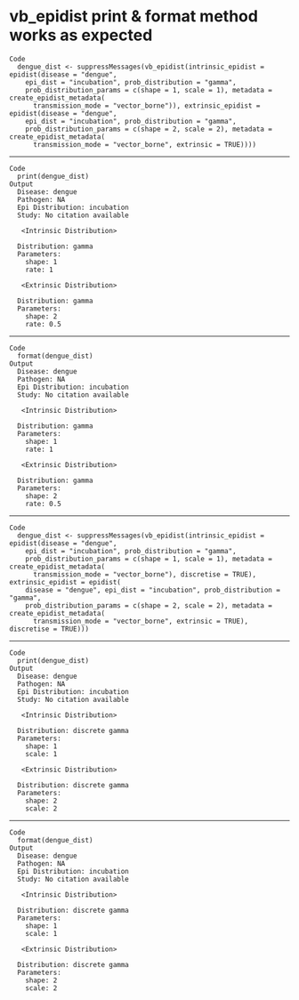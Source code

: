 # vb_epidist print & format method works as expected

    Code
      dengue_dist <- suppressMessages(vb_epidist(intrinsic_epidist = epidist(disease = "dengue",
        epi_dist = "incubation", prob_distribution = "gamma",
        prob_distribution_params = c(shape = 1, scale = 1), metadata = create_epidist_metadata(
          transmission_mode = "vector_borne")), extrinsic_epidist = epidist(disease = "dengue",
        epi_dist = "incubation", prob_distribution = "gamma",
        prob_distribution_params = c(shape = 2, scale = 2), metadata = create_epidist_metadata(
          transmission_mode = "vector_borne", extrinsic = TRUE))))

---

    Code
      print(dengue_dist)
    Output
      Disease: dengue
      Pathogen: NA
      Epi Distribution: incubation
      Study: No citation available
      
       <Intrinsic Distribution> 
      
      Distribution: gamma
      Parameters:
        shape: 1
        rate: 1
      
       <Extrinsic Distribution> 
      
      Distribution: gamma
      Parameters:
        shape: 2
        rate: 0.5

---

    Code
      format(dengue_dist)
    Output
      Disease: dengue
      Pathogen: NA
      Epi Distribution: incubation
      Study: No citation available
      
       <Intrinsic Distribution> 
      
      Distribution: gamma
      Parameters:
        shape: 1
        rate: 1
      
       <Extrinsic Distribution> 
      
      Distribution: gamma
      Parameters:
        shape: 2
        rate: 0.5

---

    Code
      dengue_dist <- suppressMessages(vb_epidist(intrinsic_epidist = epidist(disease = "dengue",
        epi_dist = "incubation", prob_distribution = "gamma",
        prob_distribution_params = c(shape = 1, scale = 1), metadata = create_epidist_metadata(
          transmission_mode = "vector_borne"), discretise = TRUE), extrinsic_epidist = epidist(
        disease = "dengue", epi_dist = "incubation", prob_distribution = "gamma",
        prob_distribution_params = c(shape = 2, scale = 2), metadata = create_epidist_metadata(
          transmission_mode = "vector_borne", extrinsic = TRUE), discretise = TRUE)))

---

    Code
      print(dengue_dist)
    Output
      Disease: dengue
      Pathogen: NA
      Epi Distribution: incubation
      Study: No citation available
      
       <Intrinsic Distribution> 
      
      Distribution: discrete gamma
      Parameters:
        shape: 1
        scale: 1
      
       <Extrinsic Distribution> 
      
      Distribution: discrete gamma
      Parameters:
        shape: 2
        scale: 2

---

    Code
      format(dengue_dist)
    Output
      Disease: dengue
      Pathogen: NA
      Epi Distribution: incubation
      Study: No citation available
      
       <Intrinsic Distribution> 
      
      Distribution: discrete gamma
      Parameters:
        shape: 1
        scale: 1
      
       <Extrinsic Distribution> 
      
      Distribution: discrete gamma
      Parameters:
        shape: 2
        scale: 2

